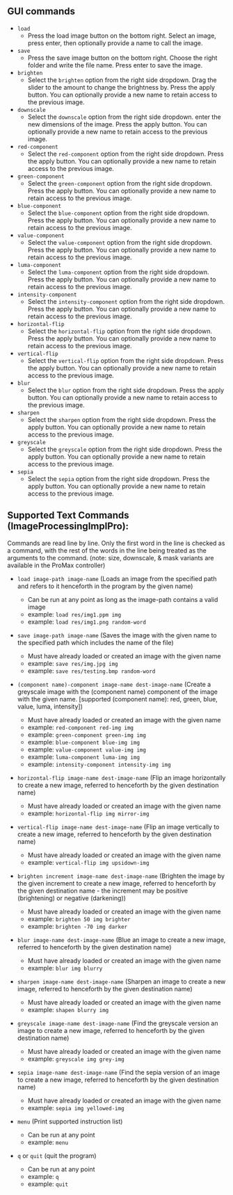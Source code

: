 ## GUI commands

- `load`
    - Press the load image button on the bottom right. Select an image, press enter, then
      optionally provide a name to call the image.
- `save`
    - Press the save image button on the bottom right. Choose the right folder and write the file
      name. Press enter to save the image.
- `brighten`
    - Select the `brighten` option from the right side dropdown. Drag the slider to the amount
      to change the brightness by. Press the apply button.
      You can optionally provide a new name to retain access to the previous image.
- `downscale`
    - Select the `downscale` option from the right side dropdown. enter the new dimensions of
      the image. Press the apply button.
      You can optionally provide a new name to retain access to the previous image.
- `red-component`
    - Select the `red-component` option from the right side dropdown. Press the apply button.
      You can optionally provide a new name to retain access to the previous image.
- `green-component`
    - Select the `green-component` option from the right side dropdown. Press the apply button.
      You can optionally provide a new name to retain access to the previous image.
- `blue-component`
    - Select the `blue-component` option from the right side dropdown. Press the apply button.
      You can optionally provide a new name to retain access to the previous image.
- `value-component`
    - Select the `value-component` option from the right side dropdown. Press the apply button.
      You can optionally provide a new name to retain access to the previous image.
- `luma-component`
    - Select the `luma-component` option from the right side dropdown. Press the apply button.
      You can optionally provide a new name to retain access to the previous image.
- `intensity-component`
    - Select the `intensity-component` option from the right side dropdown. Press the apply button.
      You can optionally provide a new name to retain access to the previous image.
- `horizontal-flip`
    - Select the `horizontal-flip` option from the right side dropdown. Press the apply button.
      You can optionally provide a new name to retain access to the previous image.
- `vertical-flip`
    - Select the `vertical-flip` option from the right side dropdown. Press the apply button.
      You can optionally provide a new name to retain access to the previous image.
- `blur`
    - Select the `blur` option from the right side dropdown. Press the apply button.
      You can optionally provide a new name to retain access to the previous image.
- `sharpen`
    - Select the `sharpen` option from the right side dropdown. Press the apply button.
      You can optionally provide a new name to retain access to the previous image.
- `greyscale`
    - Select the `greyscale` option from the right side dropdown. Press the apply button.
      You can optionally provide a new name to retain access to the previous image.
- `sepia`
    - Select the `sepia` option from the right side dropdown. Press the apply button.
      You can optionally provide a new name to retain access to the previous image.

## Supported Text Commands (ImageProcessingImplPro):

Commands are read line by line. Only the first word in the line is checked as a command, with
the rest of the words in the line being treated as the arguments to the command.
(note: size, downscale, & mask variants are available in the ProMax controller)

- `load image-path image-name` (Loads an image from the specified path and refers to it henceforth
  in the program by the given name)
    - Can be run at any point as long as the image-path contains a valid image
    - example: `load res/img1.ppm img`
    - example: `load res/img1.png random-word`


- `save image-path image-name` (Saves the image with the given name to the specified path which
  includes the name of the file)
    - Must have already loaded or created an image with the given name
    - example: `save res/img.jpg img`
    - example: `save res/testing.bmp random-word`


- `(component name)-component image-name dest-image-name` (Create a greyscale image with the
  (component name) component of the image with the given name.
  [supported (component name): red, green, blue, value, luma, intensity])
    - Must have already loaded or created an image with the given name
    - example: `red-component red-img img`
    - example: `green-component green-img img`
    - example: `blue-component blue-img img`
    - example: `value-component value-img img`
    - example: `luma-component luma-img img`
    - example: `intensity-component intensity-img img`


- `horizontal-flip image-name dest-image-name` (Flip an image horizontally to create a new image,
  referred to henceforth by the given destination name)
    - Must have already loaded or created an image with the given name
    - example: `horizontal-flip img mirror-img`

- `vertical-flip image-name dest-image-name` (Flip an image vertically to create a new image,
  referred to henceforth by the given destination name)
    - Must have already loaded or created an image with the given name
    - example: `vertical-flip img upsidown-img`


- `brighten increment image-name dest-image-name` (Brighten the image by the given increment to
  create a new image, referred to henceforth by the given destination name - the increment may be
  positive (brightening) or negative (darkening))
    - Must have already loaded or created an image with the given name
    - example: `brighten 50 img brighter`
    - example: `brighten -70 img darker`


- `blur image-name dest-image-name` (Blue an image to create a new image, referred to henceforth by
  the given destination name)
    - Must have already loaded or created an image with the given name
    - example: `blur img blurry`


- `sharpen image-name dest-image-name` (Sharpen an image to create a new image, referred to
  henceforth by the given destination name)
    - Must have already loaded or created an image with the given name
    - example: `shapen blurry img`


- `greyscale image-name dest-image-name` (Find the greyscale version an image to create a new image,
  referred to henceforth by the given destination name)
    - Must have already loaded or created an image with the given name
    - example: `greyscale img grey-img`


- `sepia image-name dest-image-name` (Find the sepia version of an image to create a new image,
  referred to henceforth by the given destination name)
    - Must have already loaded or created an image with the given name
    - example: `sepia img yellowed-img`


- `menu` (Print supported instruction list)
    - Can be run at any point
    - example: `menu`


- `q` or `quit` (quit the program)
    - Can be run at any point
    - example: `q`
    - example: `quit`


